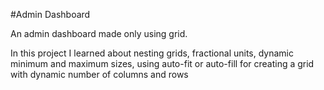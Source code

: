 #Admin Dashboard

An admin dashboard made only using grid.

In this project I learned about nesting grids, fractional units, dynamic minimum and maximum sizes, using auto-fit or auto-fill for creating a grid with dynamic number of columns and rows
